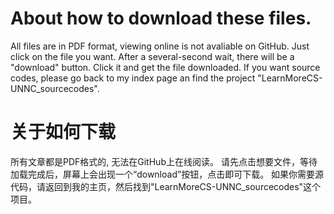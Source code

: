 # About how to download these files.
All files are in PDF format, viewing online is not avaliable on GitHub. 
Just click on the file you want. After a several-second wait, there will be a "download" button. Click it and get the file downloaded.
If you want source codes, please go back to my index page an find the project "LearnMoreCS-UNNC_sourcecodes".

# 关于如何下载
所有文章都是PDF格式的, 无法在GitHub上在线阅读。
请先点击想要文件，等待加载完成后，屏幕上会出现一个“download”按钮，点击即可下载。
如果你需要源代码，请返回到我的主页，然后找到"LearnMoreCS-UNNC_sourcecodes"这个项目。
